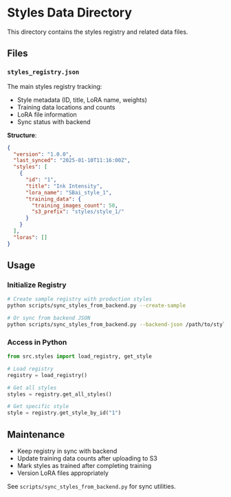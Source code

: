 # Styles Data Directory

This directory contains the styles registry and related data files.

## Files

### `styles_registry.json`
The main styles registry tracking:
- Style metadata (ID, title, LoRA name, weights)
- Training data locations and counts
- LoRA file information
- Sync status with backend

**Structure**:
```json
{
  "version": "1.0.0",
  "last_synced": "2025-01-10T11:16:00Z",
  "styles": [
    {
      "id": "1",
      "title": "Ink Intensity",
      "lora_name": "SBai_style_1",
      "training_data": {
        "training_images_count": 50,
        "s3_prefix": "styles/style_1/"
      }
    }
  ],
  "loras": []
}
```

## Usage

### Initialize Registry
```bash
# Create sample registry with production styles
python scripts/sync_styles_from_backend.py --create-sample

# Or sync from backend JSON
python scripts/sync_styles_from_backend.py --backend-json /path/to/styles.json
```

### Access in Python
```python
from src.styles import load_registry, get_style

# Load registry
registry = load_registry()

# Get all styles
styles = registry.get_all_styles()

# Get specific style
style = registry.get_style_by_id("1")
```

## Maintenance

- Keep registry in sync with backend
- Update training data counts after uploading to S3
- Mark styles as trained after completing training
- Version LoRA files appropriately

See `scripts/sync_styles_from_backend.py` for sync utilities.
